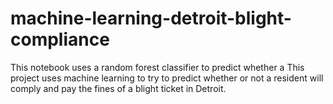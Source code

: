 # machine-learning-detroit-blight-compliance
This notebook uses a random forest classifier to predict whether a This project uses machine learning to try to predict whether or not a resident will comply and pay the fines of a blight ticket in Detroit.
